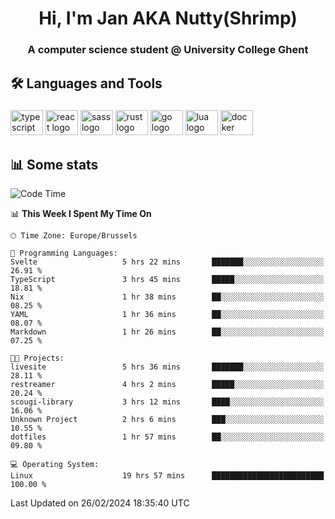 <h1 align="center">Hi, I'm Jan AKA Nutty(Shrimp)</h1>
<h3 align="center">A computer science student @ University College Ghent</h3>

<h2 align="left">🛠️ Languages and Tools</h2>

###

<div align="left">
  <img src="https://cdn.jsdelivr.net/gh/devicons/devicon/icons/typescript/typescript-original.svg" height="40" width="52" alt="typescript logo"  />
  <img src="https://cdn.jsdelivr.net/gh/devicons/devicon/icons/react/react-original.svg" height="40" width="52" alt="react logo"  />
  <img src="https://cdn.jsdelivr.net/gh/devicons/devicon/icons/sass/sass-original.svg" height="40" width="52" alt="sass logo"  />
  <img src="https://cdn.jsdelivr.net/gh/devicons/devicon@latest/icons/rust/rust-original.svg" height="40" width="52" alt="rust logo" />
  <img src="https://cdn.jsdelivr.net/gh/devicons/devicon/icons/go/go-original.svg" height="40" width="52" alt="go logo"  />
  <img src="https://cdn.jsdelivr.net/gh/devicons/devicon/icons/lua/lua-original.svg" height="40" width="52" alt="lua logo"  />
  <img src="https://cdn.jsdelivr.net/gh/devicons/devicon/icons/docker/docker-original.svg" height="40" width="52" alt="docker logo"  />
</div>

<h2>📊 Some stats</h2>

<!--START_SECTION:waka-->
![Code Time](http://img.shields.io/badge/Code%20Time-4%2C232%20hrs%2040%20mins-blue)

📊 **This Week I Spent My Time On** 

```text
🕑︎ Time Zone: Europe/Brussels

💬 Programming Languages: 
Svelte                   5 hrs 22 mins       ███████░░░░░░░░░░░░░░░░░░   26.91 % 
TypeScript               3 hrs 45 mins       █████░░░░░░░░░░░░░░░░░░░░   18.81 % 
Nix                      1 hr 38 mins        ██░░░░░░░░░░░░░░░░░░░░░░░   08.25 % 
YAML                     1 hr 36 mins        ██░░░░░░░░░░░░░░░░░░░░░░░   08.07 % 
Markdown                 1 hr 26 mins        ██░░░░░░░░░░░░░░░░░░░░░░░   07.25 % 

🐱‍💻 Projects: 
livesite                 5 hrs 36 mins       ███████░░░░░░░░░░░░░░░░░░   28.11 % 
restreamer               4 hrs 2 mins        █████░░░░░░░░░░░░░░░░░░░░   20.24 % 
scougi-library           3 hrs 12 mins       ████░░░░░░░░░░░░░░░░░░░░░   16.06 % 
Unknown Project          2 hrs 6 mins        ███░░░░░░░░░░░░░░░░░░░░░░   10.55 % 
dotfiles                 1 hr 57 mins        ██░░░░░░░░░░░░░░░░░░░░░░░   09.80 % 

💻 Operating System: 
Linux                    19 hrs 57 mins      █████████████████████████   100.00 % 
```


 Last Updated on 26/02/2024 18:35:40 UTC
<!--END_SECTION:waka-->
